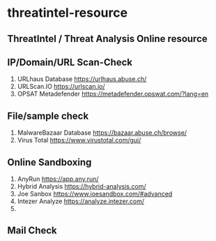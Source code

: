 # threatintel-resource
## ThreatIntel / Threat Analysis Online resource

## IP/Domain/URL Scan-Check
1. URLhaus Database https://urlhaus.abuse.ch/
2. URLScan.IO https://urlscan.io/
3. OPSAT Metadefender https://metadefender.opswat.com/?lang=en

## File/sample check
1. MalwareBazaar Database https://bazaar.abuse.ch/browse/ 
2. Virus Total https://www.virustotal.com/gui/

## Online Sandboxing
1. AnyRun https://app.any.run/
2. Hybrid Analysis https://hybrid-analysis.com/
3. Joe Sanbox https://www.joesandbox.com/#advanced
4. Intezer Analyze https://analyze.intezer.com/
5. 

## Mail Check
